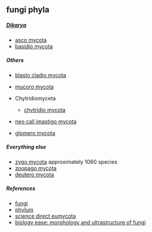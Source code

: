 
## fungi phyla

##### [Dikarya](https://en.wikipedia.org/wiki/Dikarya)
* [asco mycota](https://en.wikipedia.org/wiki/Ascomycota)
* [basidio mycota](https://en.wikipedia.org/wiki/Basidiomycota)

##### Others

* [blasto cladio mycota](https://en.wikipedia.org/wiki/Blastocladiomycota)
* [mucoro mycota](https://en.wikipedia.org/wiki/Mucoromycotina)

* Chytridiomyceta
  * [chytridio mycota](https://en.wikipedia.org/wiki/Chytridiomycota)
* [neo call imastigo mycota](https://en.wikipedia.org/wiki/Neocallimastigomycota)
* [glomero mycota](https://en.wikipedia.org/wiki/Glomeromycota)

##### Everything else

* [zygo mycota](https://en.wikipedia.org/wiki/Zygomycota) approximately 1060 species
* [zoopago mycota](https://en.wikipedia.org/wiki/Zoopagomycotina)
* [deutero mycota](https://en.wikipedia.org/wiki/Fungi_imperfecti)

##### References

* [fungi](https://en.wikipedia.org/wiki/Fungus)
* [phylum](https://en.wikipedia.org/wiki/Phylum)
* [science direct eumycota](https://www.sciencedirect.com/topics/agricultural-and-biological-sciences/eumycota)
* [biology ease: morphology and ultrastructure of fungi](https://biologyease.com/morphology-and-ultrastructure-of-fungi/)
